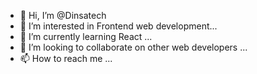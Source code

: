 - 👋 Hi, I’m @Dinsatech
- 👀 I’m interested in Frontend web development...
- 🌱 I’m currently learning React ...
- 💞️ I’m looking to collaborate on other web developers ...
- 📫 How to reach me ...

<!---
Dinsatech/Dinsatech is a ✨ special ✨ repository because its `README.md` (this file) appears on your GitHub profile.
You can click the Preview link to take a look at your changes.
--->
